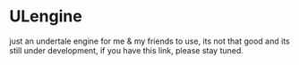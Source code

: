 # ULengine
 just an undertale engine for me & my friends to use, its not that good and its still under development, if you have this link, please stay tuned.
